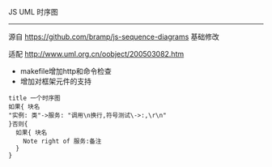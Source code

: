 JS UML 时序图
___
源自 https://github.com/bramp/js-sequence-diagrams 基础修改

适配 http://www.uml.org.cn/oobject/200503082.htm 

+ makefile增加http和命令检查
+ 增加对框架元件的支持

```
title 一个时序图
如果{ 块名
"实例: 类"->服务: "调用\n换行,符号测试\->:,\r\n"
}否则{
  如果{ 块名
    Note right of 服务:备注
  }
}
```